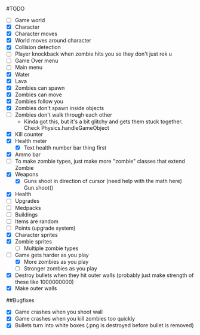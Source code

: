 #TODO
- [ ] Game world
- [x] Character
- [x] Character moves
- [x] World moves around character
- [x] Collision detection
- [ ] Player knockback when zombie hits you so they don't just rek u
- [ ] Game Over menu
- [ ] Main menu
- [x] Water
- [x] Lava
- [x] Zombies can spawn
- [x] Zombies can move
- [x] Zombies follow you
- [x] Zombies don't spawn inside objects
- [ ] Zombies don't walk through each other
    - Kinda got this, but it's a bit glitchy and gets them stuck together. Check Physics.handleGameObject
- [x] Kill counter
- [x] Health meter
    - [x] Text health number bar thing first
- [x] Ammo bar
- [ ] To make zombie types, just make more "zombie" classes that extend Zombie
- [x] Weapons
    - [x] Guns shoot in direction of cursor (need help with the math here) Gun.shoot()
- [x] Health
- [ ] Upgrades
- [ ] Medpacks
- [ ] Buildings
- [ ] Items are random
- [ ] Points (upgrade system)
- [x] Character sprites
- [x] Zombie sprites
    - [ ] Multiple zombie types
- [ ] Game gets harder as you play
    - [x] More zombies as you play
    - [ ] Stronger zombies as you play
- [x] Destroy bullets when they hit outer walls (probably just make strength of these like 1000000000)
- [x] Make outer walls

##Bugfixes
- [x] Game crashes when you shoot wall
- [x] Game crashes when you kill zombies too quickly
- [x] Bullets turn into white boxes (.png is destroyed before bullet is removed)
